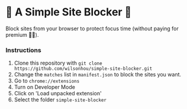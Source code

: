 # 🚫 A Simple Site Blocker 🚫

Block sites from your browser to protect focus time (without paying for premium 🤦🏻).

### Instructions

1. Clone this repository with `git clone https://github.com/wilsonhou/simple-site-blocker.git`
2. Change the `matches` list in `manifest.json` to block the sites you want.
3. Go to `chrome://extensions`
4. Turn on Developer Mode
5. Click on 'Load unpacked extension'
6. Select the folder `simple-site-blocker`
